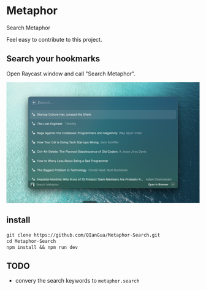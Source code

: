 # Metaphor

Search Metaphor

Feel easy to contribute to this project. 

## Search your hookmarks

Open Raycast window and call "Search Metaphor".

![Search Metaphor](./metadate/../metadata/metaphor-1.png)

## install

```
git clone https://github.com/QIanGua/Metaphor-Search.git
cd Metaphor-Search
npm install && npm run dev
```

## TODO
- convery the search keywords to `metaphor.search`